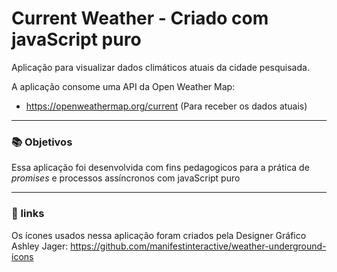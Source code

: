 # Current Weather - Criado com javaScript puro

Aplicação para visualizar dados climáticos atuais da cidade pesquisada.

A aplicação consome uma API da Open Weather Map:
 - https://openweathermap.org/current (Para receber os dados atuais)
 
 ___
 
 ### 📚 Objetivos
 
 Essa aplicação foi desenvolvida com fins pedagogicos para a prática de *promises* e processos assíncronos com javaScript puro
 
 ___
 
 ### 🔗 links
 
Os ícones usados nessa aplicação foram criados pela Designer Gráfico Ashley Jager:
https://github.com/manifestinteractive/weather-underground-icons
